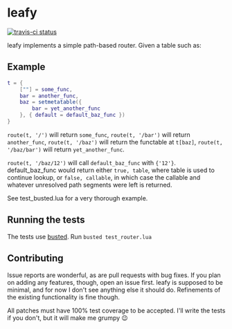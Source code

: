 leafy
=====

[![travis-ci status](https://secure.travis-ci.org/cmr/leafy.png)](http://travis-ci.org/#!/cmr/leafy/builds)

leafy implements a simple path-based router. Given a table such as:

Example
-------

```lua
t = {
	[""] = some_func,
	bar = another_func,
	baz = setmetatable({
		bar = yet_another_func
	}, { default = default_baz_func })
}
```

`route(t, '/')` will return `some_func`, `route(t, '/bar')` will return
`another_func`, `route(t, '/baz')` will return the functable at `t[baz]`,
`route(t, '/baz/bar')` will return `yet_another_func`.

`route(t, '/baz/12')` will call `default_baz_func` with `{'12'}`.
default_baz_func would return either `true, table`, where table is used to
continue lookup, or `false, callable`, in which case the callable and whatever
unresolved path segments were left is returned.

See test_busted.lua for a very thorough example.

Running the tests
-----------------

The tests use [busted](olivinelabs.com/busted/). Run `busted test_router.lua`

Contributing
------------

Issue reports are wonderful, as are pull requests with bug fixes. If you plan
on adding any features, though, open an issue first. leafy is supposed to be
minimal, and for now I don't see anything else it should do. Refinements of
the existing functionality is fine though.

All patches must have 100% test coverage to be accepted. I'll write the tests
if you don't, but it will make me grumpy :wink:
